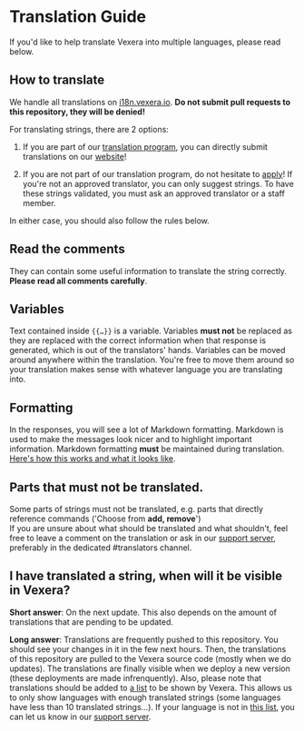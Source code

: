# Translation Guide
If you'd like to help translate Vexera into multiple languages, please read below.

## How to translate
We handle all translations on [i18n.vexera.io](https://i18n.vexera.io/projects/vexera/bot/). **Do not submit pull requests to this repository, they will be denied!**


For translating strings, there are 2 options:
 1. If you are part of our [translation program](https://i18n.vexera.io/form/), you can directly submit translations on our [website](https://i18n.vexera.io/projects/vexera/bot/)!

 2. If you are not part of our translation program, do not hesitate to [apply](https://i18n.vexera.io/form/)! If you're not an approved translator,
you can only suggest strings. To have these strings validated, you must ask an approved translator or a staff member.

In either case, you should also follow the rules below.

## Read the comments
They can contain some useful information to translate the string correctly. **Please read all comments carefully**.
 
## Variables
Text contained inside `{{…}}` is a variable. Variables **must not** be replaced as they are replaced with the correct information when that response is generated, which is out of the translators' hands. Variables can be moved around anywhere within the translation. You're free to move them around so your translation makes sense with whatever language you are translating into.

## Formatting
In the responses, you will see a lot of Markdown formatting. Markdown is used to make the messages look nicer and to highlight important information. Markdown formatting **must** be maintained during translation. [Here's how this works and what it looks like](https://support.discordapp.com/hc/en-us/articles/210298617).

## Parts that must not be translated.
Some parts of strings must not be translated, e.g. parts that directly reference commands ('Choose from **add, remove**')  
If you are unsure about what should be translated and what shouldn't, feel free to leave a comment on the translation or ask in our [support server](https://vexera.io/support), preferably in the dedicated #translators channel.

## I have translated a string, when will it be visible in Vexera?
**Short answer**: On the next update. This also depends on the amount of translations that are pending to be updated.

**Long answer**: Translations are frequently pushed to this repository. You should see your changes in it in the few next hours. Then, the translations of this repository are pulled to the Vexera source code (mostly when we do updates). The translations are finally visible when we deploy a new version (these deployments are made infrenquently).
Also, please note that translations should be added to [a list](/index.js) to be shown by Vexera. This allows us to only show languages with enough translated strings (some languages have less than 10 translated strings…). If your language is not in [this list](/index.js), you can let us know in our [support server](https://vexera.io/support).
